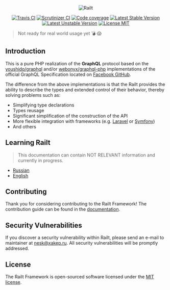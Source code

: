<p align="center">
    <img src="https://raw.githubusercontent.com/railt/docs/master/resources/logo-big-white-bg.png" alt="Railt" />
</p>

<p align="center">
    <a href="https://travis-ci.org/railt/railt"><img src="https://travis-ci.org/railt/railt.svg?branch=master" alt="Travis CI" /></a>
    <a href="https://scrutinizer-ci.com/g/railt/railt/?branch=master"><img src="https://scrutinizer-ci.com/g/railt/railt/badges/quality-score.png?b=master" alt="Scrutinizer CI" /></a>
    <a href="https://scrutinizer-ci.com/g/railt/railt/?branch=master"><img src="https://scrutinizer-ci.com/g/railt/railt/badges/coverage.png?b=master" alt="Code coverage" /></a>
    <a href="https://packagist.org/packages/serafim/railt"><img src="https://poser.pugx.org/serafim/railt/version" alt="Latest Stable Version"></a>
    <a href="https://packagist.org/packages/serafim/railt"><img src="https://poser.pugx.org/serafim/railt/v/unstable" alt="Latest Unstable Version"></a>
    <a href="https://raw.githubusercontent.com/railt/railt/master/LICENSE"><img src="https://poser.pugx.org/serafim/railt/license" alt="License MIT"></a>
</p>

> Not ready for real world usage yet :bomb: :scream:   

## Introduction

This is a pure PHP realization of the **GraphQL** protocol based on the 
[youshido/graphql](https://github.com/Youshido/GraphQL) and/or 
[webonyx/graphql-php](https://github.com/webonyx/graphql-php#fields) 
implementations of the official GraphQL Specification 
located on [Facebook GitHub](http://facebook.github.io/graphql/).

The difference from the above implementations is that the Railt provides the 
ability to describe the types and extended control of their behavior, 
thereby solving problems such as:

- Simplifying type declarations
- Types reusage
- Significant simplification of the construction of the API
- More flexible integration with frameworks (e.g. 
[Laravel](https://github.com/laravel/framework) or [Symfony](https://github.com/symfony/symfony))
- And others

## Learning Railt

> This documentation can contain NOT RELEVANT information and currently in progress.

- [Russian](https://railt.github.io/docs/#/ru/)
- [English](https://railt.github.io/docs)

## Contributing

Thank you for considering contributing to the Railt Framework! 
The contribution guide can be found in the [documentation](http://railt.org/#/ru/contributions).

## Security Vulnerabilities

If you discover a security vulnerability within Railt, please send an e-mail to maintainer 
at nesk@xakep.ru. All security vulnerabilities will be promptly addressed.

## License

The Railt Framework is open-sourced software licensed under the [MIT license](https://opensource.org/licenses/MIT).

